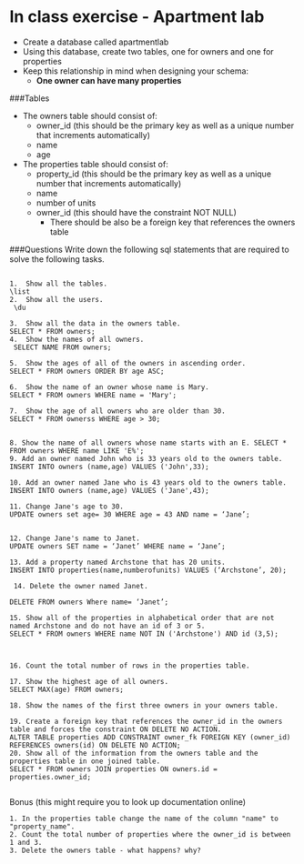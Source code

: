 # In class exercise - Apartment lab

- Create a database called apartmentlab 
- Using this database, create two tables, one for owners and one for properties
- Keep this relationship in mind when designing your schema:
	+ **One owner can have many properties**

###Tables

- The owners table should consist of: 
	+ owner_id (this should be the primary key as well as a unique number that increments automatically)
	+ name
	+ age
- The properties table should consist of:
	+ property_id (this should be the primary key as well as a unique number that increments automatically)
	+ name
	+ number of units
	+ owner_id (this should have the constraint NOT NULL)
		+ There should be also be a foreign key that references the owners table

###Questions
Write down the following sql statements that are required to solve the following tasks.

```    

1.  Show all the tables.
\list
2.  Show all the users. 
 \du

3.  Show all the data in the owners table. 
SELECT * FROM owners;
4.  Show the names of all owners.
 SELECT NAME FROM owners;
 
5.  Show the ages of all of the owners in ascending order.
SELECT * FROM owners ORDER BY age ASC;
  
6.  Show the name of an owner whose name is Mary. 
SELECT * FROM owners WHERE name = 'Mary';
 
7.  Show the age of all owners who are older than 30.
SELECT * FROM ownerss WHERE age > 30;

  
8. Show the name of all owners whose name starts with an E. SELECT * FROM owners WHERE name LIKE 'E%'; 
9. Add an owner named John who is 33 years old to the owners table.
INSERT INTO owners (name,age) VALUES ('John',33);
 
10. Add an owner named Jane who is 43 years old to the owners table.  
INSERT INTO owners (name,age) VALUES ('Jane',43);

11. Change Jane's age to 30.
UPDATE owners set age= 30 WHERE age = 43 AND name = ‘Jane’;

  
12. Change Jane's name to Janet. 
UPDATE owners SET name = ‘Janet’ WHERE name = ‘Jane’;
 
13. Add a property named Archstone that has 20 units.
INSERT INTO properties(name,numberofunits) VALUES (‘Archstone’, 20);

 14. Delete the owner named Janet.  

DELETE FROM owners Where name= ‘Janet’;

15. Show all of the properties in alphabetical order that are not named Archstone and do not have an id of 3 or 5. 
SELECT * FROM owners WHERE name NOT IN ('Archstone') AND id (3,5);

 

16. Count the total number of rows in the properties table. 

17. Show the highest age of all owners.
SELECT MAX(age) FROM owners;
 
18. Show the names of the first three owners in your owners table. 

19. Create a foreign key that references the owner_id in the owners table and forces the constraint ON DELETE NO ACTION.  
ALTER TABLE properties ADD CONSTRAINT owner_fk FOREIGN KEY (owner_id) REFERENCES owners(id) ON DELETE NO ACTION; 
20. Show all of the information from the owners table and the properties table in one joined table.  
SELECT * FROM owners JOIN properties ON owners.id = properties.owner_id;


```
Bonus (this might require you to look up documentation online)

```
1. In the properties table change the name of the column "name" to "property_name". 
2. Count the total number of properties where the owner_id is between 1 and 3.
3. Delete the owners table - what happens? why?
```
